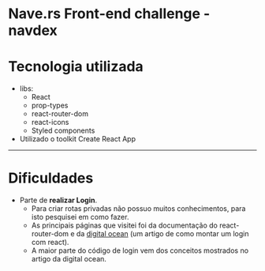 # Nave.rs Front-end challenge - navdex

# Tecnologia utilizada
- libs:
  - React
  - prop-types
  - react-router-dom
  - react-icons
  - Styled components
- Utilizado o toolkit Create React App

---

# Dificuldades

- Parte de **realizar Login**.
  - Para criar rotas privadas não possuo muitos conhecimentos, para isto pesquisei em como fazer.
  - As principais páginas que visitei foi da documentação do react-router-dom e da [digital ocean](https://www.digitalocean.com/community/tutorials/how-to-add-login-authentication-to-react-applications) (um artigo de como montar um login com react).
  - A maior parte do código de login vem dos conceitos mostrados no artigo da digital ocean.